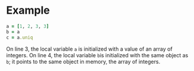 # Example
```ruby
a = [1, 2, 3, 3]
b = a
c = a.uniq
```

On line 3, the local variable ```a``` is initialized with a value of an array of integers.
On line 4, the local variable ```b```is initialized with the same object as ```b```; it points to the same object in memory, the array of integers.
